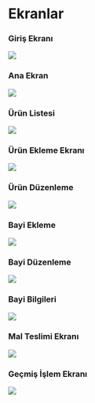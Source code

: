 <h1>Ekranlar</h1>
<h3>Giriş Ekranı</h3>
<img src="https://user-images.githubusercontent.com/94081527/221174372-f539f937-23f6-435a-aaa6-e3e3f9fa8f96.png">
<h3>Ana Ekran</h3>
<img src="https://user-images.githubusercontent.com/94081527/221175457-a6154217-4502-412a-ae52-94e5e4354c37.png">
<h3>Ürün Listesi</h3>
<img src="https://user-images.githubusercontent.com/94081527/221175593-c338e5fb-d994-42a5-a22f-89e09b37c6c2.png">
<h3>Ürün Ekleme Ekranı</h3>
<img src="https://user-images.githubusercontent.com/94081527/221175738-769fa1d0-818b-45aa-8bc0-88c22fb07eb6.png">
<h3>Ürün Düzenleme</h3>
<img src="https://user-images.githubusercontent.com/94081527/221175875-686ad8d0-74f1-4509-b9c2-04e6bd94e931.png">
<h3>Bayi Ekleme</h3>
<img src="https://user-images.githubusercontent.com/94081527/221176033-06c3e7a1-d663-4d92-900f-12a0f6be8eaa.png">
<h3>Bayi Düzenleme</h3>
<img src="https://user-images.githubusercontent.com/94081527/221176124-897a66ca-b91a-473f-b7e9-6ea2ba4201f7.png">
<h3>Bayi Bilgileri</h3>
<img src="https://user-images.githubusercontent.com/94081527/225735733-0783cbe6-82ca-4049-ad59-b224afa1567a.png">
<h3>Mal Teslimi Ekranı</h3>
<img src="https://user-images.githubusercontent.com/94081527/225742125-662a7ab6-af39-4f04-9ae1-b3f028c585c5.png">
<h3>Geçmiş İşlem Ekranı</h3>
<img src="https://user-images.githubusercontent.com/94081527/225742257-6e2f1e85-dba7-4650-8757-0b605b088aa2.png">
